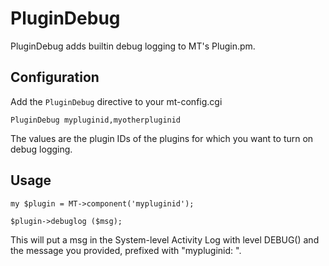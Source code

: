 # PluginDebug

PluginDebug adds builtin debug logging to MT's Plugin.pm.

## Configuration

Add the `PluginDebug` directive to your mt-config.cgi

    PluginDebug mypluginid,myotherpluginid

The values are the plugin IDs of the plugins for which you want to turn on debug logging.

## Usage

    my $plugin = MT->component('mypluginid');

    $plugin->debuglog ($msg);

This will put a msg in the System-level Activity Log with level DEBUG() and the message you provided, prefixed with "mypluginid: ".